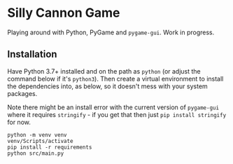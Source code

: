 # Silly Cannon Game

Playing around with Python, PyGame and `pygame-gui`. Work in progress.

## Installation

Have Python 3.7+ installed and on the path as `python` (or adjust the command below if it's `python3`). Then create a virtual environment to install the dependencies into, as below, so it doesn't mess with your system packages.

Note there might be an install error with the current version of `pygame-gui` where it requires `stringify` - if you get that then just `pip install stringify` for now.

    python -m venv venv
    venv/Scripts/activate
    pip install -r requirements
    python src/main.py